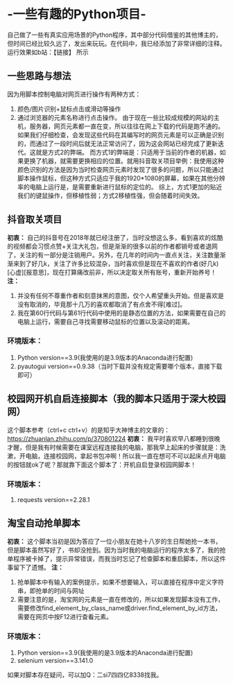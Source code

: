 # -一些有趣的Python项目-
自己做了一些有真实应用场景的Python程序，其中部分代码借鉴的其他博主的，但时间已经比较久远了，发出来玩玩。在代码中，我已经添加了非常详细的注释。运行效果如b站：【链接】 所示
## 一些思路与想法
因为用脚本控制电脑对网页进行操作有两种方式：
1. 颜色/图片识别+鼠标点击或滑动等操作
2. 通过浏览器的元素名称进行点击操作。
由于现在一些比较成规模的网站的主机，服务器，网页元素都一直在变，所以往往在网上下载的代码是跑不通的。如果我们仔细检查，会发现这些代码在其编写时的网页元素是可以正确是识别的，而通过了一段时间后就无法正常访问了，因为这会网站已经完成了更新迭代。这就是方式2的弊端。
而方式1的弊端是：只适用于当前的作者的机器，如果更换了机器，就需要更换相应的位置。就用抖音取关项目举例：我使用这种颜色识别的方法是因为当时检查网页元素时发现了很多的问题，所以只能通过脚本操作鼠标，但这种方式只适应于我的1920\*1080的屏幕，如果在其他分辨率的电脑上运行是，是需要重新进行鼠标的定位的。
综上，方式1更加的贴近我们的键鼠操作，但移植性弱；方式2移植性强，但会随着时间失效。

## 抖音取关项目
__初衷：__ 自己的抖音号在2018年就已经注册了，当时没想这么多，看到喜欢的炫酷的视频都会习惯点赞+关注大礼包，但是渐渐的很多以前的作者都销号或者退网了，关注的有一部分是注销用户。另外，在几年的时间内一直点关注，关注数量渐渐来到了好几k，关注了许多比较混杂，当时喜欢但是现在不喜欢的作者(好几k)[心虚][报意思]，现在打算痛改前非，所以决定取关所有账号，重新开始养号！
__注：__ 
1. 并没有任何不尊重作者和刻意抹黑的意图，仅个人希望重头开始。但是喜欢是没有取消的，毕竟那十几万的喜欢都取消了有点舍不得[难过]。
2. 我在第60行代码与第61行代码中使用的是静态位置的方法，如果需要在自己的电脑上运行，需要自己寻找需要移动鼠标的位置以及滚动的距离。
### 环境版本：
1. Python version==3.9(我使用的是3.9版本的Anaconda进行配置)
2. pyautogui version==0.9.38（当时下载并没有规定需要哪个版本，直接下载即可）

## 校园网开机自启连接脚本（我的脚本只适用于深大校园网）
这个脚本参考（ctrl+c ctrl+v）的是知乎大神博主的文章的：https://zhuanlan.zhihu.com/p/370801224
__初衷：__ 我平时喜欢早八都睡到很晚才醒，但是我有时候需要在课室远程连接我的电脑，那我早上起床的步骤就是：洗漱，开电脑，连接校园网，拿起书包冲啊！所以我一直在想可不可以起床点开电脑的按钮就ok了呢？那就靠下面这个脚本了：开机自启登录校园网脚本！
### 环境版本：
1. requests version==2.28.1

## 淘宝自动抢单脚本
__初衷：__ 这个脚本当初是因为答应了一位小朋友在她十八岁的生日帮她抢一本书，但是脚本虽然写好了，书却没抢到。因为当时我的电脑运行的程序太多了，我的抢单程序被卡掉了，提示异常错误，而我当时忘记了检查脚本和重启脚本，所以这件事留下了遗憾。
__注：__ 
1. 抢单脚本中有输入的案例提示，如果不想要输入，可以直接在程序中定义字符串，即抢单的时间与网址
2. 需要注意的是，淘宝网的元素是一直在修改的，所以如果发现脚本没有工作，需要修改find_element_by_class_name或driver.find_element_by_id方法，需要在网页中按F12进行查看元素。
### 环境版本：
1. Python version==3.9(我使用的是3.9版本的Anaconda进行配置)
2. selenium version==3.141.0


如果对脚本存在疑问，可以加Q：二si7四四亿8338找我。
